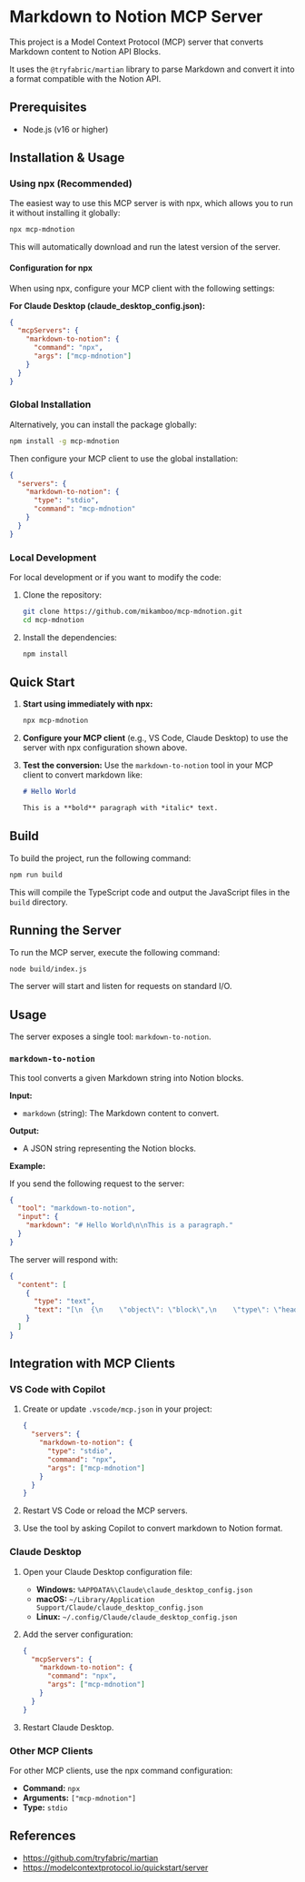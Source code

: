 # Markdown to Notion MCP Server

This project is a Model Context Protocol (MCP) server that converts Markdown content to Notion API Blocks.

It uses the `@tryfabric/martian` library to parse Markdown and convert it into a format compatible with the Notion API.

## Prerequisites

- Node.js (v16 or higher)

## Installation & Usage

### Using npx (Recommended)

The easiest way to use this MCP server is with npx, which allows you to run it without installing it globally:

```bash
npx mcp-mdnotion
```

This will automatically download and run the latest version of the server.

#### Configuration for npx

When using npx, configure your MCP client with the following settings:

**For Claude Desktop (claude_desktop_config.json):**
```json
{
  "mcpServers": {
    "markdown-to-notion": {
      "command": "npx",
      "args": ["mcp-mdnotion"]
    }
  }
}
```

### Global Installation

Alternatively, you can install the package globally:

```bash
npm install -g mcp-mdnotion
```

Then configure your MCP client to use the global installation:

```json
{
  "servers": {
    "markdown-to-notion": {
      "type": "stdio",
      "command": "mcp-mdnotion"
    }
  }
}
```

### Local Development

For local development or if you want to modify the code:

1. Clone the repository:
   ```bash
   git clone https://github.com/mikamboo/mcp-mdnotion.git
   cd mcp-mdnotion
   ```

2. Install the dependencies:
   ```bash
   npm install
   ```

## Quick Start

1. **Start using immediately with npx:**
   ```bash
   npx mcp-mdnotion
   ```

2. **Configure your MCP client** (e.g., VS Code, Claude Desktop) to use the server with npx configuration shown above.

3. **Test the conversion:**
   Use the `markdown-to-notion` tool in your MCP client to convert markdown like:
   ```markdown
   # Hello World
   
   This is a **bold** paragraph with *italic* text.
   ```

## Build

To build the project, run the following command:

```bash
npm run build
```

This will compile the TypeScript code and output the JavaScript files in the `build` directory.

## Running the Server

To run the MCP server, execute the following command:

```bash
node build/index.js
```

The server will start and listen for requests on standard I/O.

## Usage

The server exposes a single tool: `markdown-to-notion`.

### `markdown-to-notion`

This tool converts a given Markdown string into Notion blocks.

**Input:**

- `markdown` (string): The Markdown content to convert.

**Output:**

- A JSON string representing the Notion blocks.

**Example:**

If you send the following request to the server:

```json
{
  "tool": "markdown-to-notion",
  "input": {
    "markdown": "# Hello World\n\nThis is a paragraph."
  }
}
```

The server will respond with:

```json
{
  "content": [
    {
      "type": "text",
      "text": "[\n  {\n    \"object\": \"block\",\n    \"type\": \"heading_1\",\n    \"heading_1\": {\n      \"rich_text\": [\n        {\n          \"type\": \"text\",\n          \"text\": {\n            \"content\": \"Hello World\"\n          }\n        }\n      ]\n    }\n  },\n  {\n    \"object\": \"block\",\n    \"type\": \"paragraph\",\n    \"paragraph\": {\n      \"rich_text\": [\n        {\n          \"type\": \"text\",\n          \"text\": {\n            \"content\": \"This is a paragraph.\"\n          }\n        }\n      ]\n    }\n  }\n]"
    }
  ]
}
```

## Integration with MCP Clients

### VS Code with Copilot

1. Create or update `.vscode/mcp.json` in your project:
   ```json
   {
     "servers": {
       "markdown-to-notion": {
         "type": "stdio",
         "command": "npx",
         "args": ["mcp-mdnotion"]
       }
     }
   }
   ```

2. Restart VS Code or reload the MCP servers.

3. Use the tool by asking Copilot to convert markdown to Notion format.

### Claude Desktop

1. Open your Claude Desktop configuration file:
   - **Windows:** `%APPDATA%\Claude\claude_desktop_config.json`
   - **macOS:** `~/Library/Application Support/Claude/claude_desktop_config.json`
   - **Linux:** `~/.config/Claude/claude_desktop_config.json`

2. Add the server configuration:
   ```json
   {
     "mcpServers": {
       "markdown-to-notion": {
         "command": "npx",
         "args": ["mcp-mdnotion"]
       }
     }
   }
   ```

3. Restart Claude Desktop.

### Other MCP Clients

For other MCP clients, use the npx command configuration:
- **Command:** `npx`
- **Arguments:** `["mcp-mdnotion"]`
- **Type:** `stdio`

## References

* https://github.com/tryfabric/martian
* https://modelcontextprotocol.io/quickstart/server
